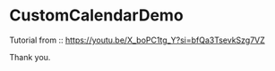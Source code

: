 # CustomCalendarDemo

Tutorial from :: https://youtu.be/X_boPC1tg_Y?si=bfQa3TsevkSzg7VZ

Thank you.
